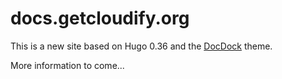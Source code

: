 # docs.getcloudify.org

<!-- [![Circle CI](https://circleci.com/gh/cloudify-cosmo/docs.getcloudify.org/tree/3.4.0-build.svg?style=shield)](https://circleci.com/gh/cloudify-cosmo/docs.getcloudify.org/tree/3.5.0-build) -->

This is a new site based on Hugo 0.36 and the [DocDock](https://github.com/vjeantet/hugo-theme-docdock.git) theme.

More information to come...

<!-- how to contribute?
===================


to run this project you need to make sure the following is installed:
 - [nodejs](https://nodejs.org/) - version 0.10 and above is fine
 - [grunt](http://gruntjs.com/) - `sudo npm install -g grunt-cli`
 - [bower](http://bower.io/) - `sudo npm install -g bower`
 - [gohugo](https://github.com/spf13/hugo/releases) - version 0.14!
 - clone this repository (the content repository)
 - clone [docs.getcloudify.org-site repository](https://github.com/cloudify-cosmo/docs.getcloudify.org-site) (the framework around the content)

now do the following steps:
 - create a configuration file under `docs.getcloudify.org-site/dev/config.json` with the config content below.
   - alternatively, you can write the file wherever you want and export CONFIG_JSON variable that will point to its location
 - go to root of `docs.getcloudify.org-site` and run:
   - `bower cache clean && bower install`
   - `sudo npm cache clean && npm install` (first command as sudo and second not)

the config file looks like this:

```
{
    "content" :
    {
        "root" : "/full/path/to/docs/root/folder"
    }
}
```

and you're done. these things should be done only on the first time you setup your environment.

from time to time, you might need to run the `bower` and `npm` commands again in case the framework has changed.
if you get errors in the next step, running these commands and try again.

now, to start writing documentation, every time you will need to
 - go to `docs.getcloudify.org-site` clone and run `grunt server`

from now on, you work on the `docs.getcloudify.org` clone and push/pull changes from there. the framework will auto-sync

staging
=======

any feature branches, i.e. any branch whose name doesn't correspond to a version build (e.g. 3.3.1-build), are automatically staged online when they're pushed.

this lets you preview and share your changes before publishing them in the official public documentation.

your staging website is available at http://stage-docs.getcloudify.org/your-branch-name

don't worry about cluttering - stage websites are automatically removed after 21 days.

publishing
==========

official documentation is published through the master branch and version build branches (e.g. 3.3.1-build).

the master branch is published to http://docs.getcloudify.org/dev/, which represents the latest (unstable) build

version build branches are published to http://docs.getcloudify.org/version, e.g. 3.3.1-build becomes http://docs.getcloudify.org/3.3.1/

content organization
====================

* the pages are now divided to directories (e.g. 'plugins', 'intro'), where each directory represents a section on the site's left sidebar. Once a file is within a directory, it's automatically listed under the corresponding section

* the order of pages in a section is determined by the 'weight' parameter, which is stored in each page metadata (Front Matter.) Remember, lower weight == higher priority

* If there's a page you don't want to publish online, you can set ```'draft: true'``` in the page metadata

* To add a new section (directory,) you have to add it to the sidebar menu in the site project's config.toml.
  Currently, this is a site-wide file located at the docs.getcloudify.org-site repo, and cannot be configured per version.

cheat sheet
===========

A reference page is available for various content utilities at [cheatsheet.md](content/cheatsheet.md)

However, this page is unpublished and only available in development mode

For your convenience, some of the utilities are also described below.

page fields
===========

You can add custom fields to the page metadata and use these fields within the page.

Example:

page metadata (Front Matter):
```yaml
---
title: my page

favorite_food: icecream
---
```

page content:
```markdown
I love {{< field "favorite_food" >}}!
```


how to add a hyperlink
==============================

To add a link on a markdown page:

```markdown
[some text]({{< relref "path/to/page.md" >}})
```
where path/to/page.md is relative to the /content/ dir

how to add an image
===================

* copy the image to /static/images/some/path/img.png
* on the markdown page:
```markdown
![some alt text]({{< img "some/path/img.png" >}})
```

Link to latest 
==============
To create a link that will always direct to the latest version of the docs use 'latest/' syntax:
```
[I'm a link](http://docs.getcloudify.org/latest/intro/what-is-cloudify)
or
[I'm a link](/latest/intro/what-is-cloudify)
```
Will direct to `http://docs.getcloudify.org/LATEST_VERSION_NUMBER/intro/what-is-cloudify`

check it out: [I'm a link](http://docs.getcloudify.org/latest/intro/what-is-cloudify)

 -->
